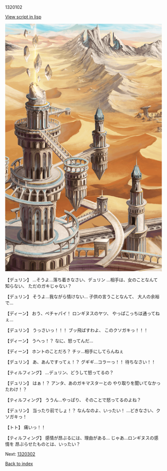 1320102

[View script in lisp](../scripts/1320102.txt)

![desert_hill.png](../images/backgrounds/desert_hill.png)

【デュリン】
…そうよ…落ち着きなさい、デュリン
…相手は、女のことなんて知らない、
ただのガキじゃない？

【デュリン】
そうよ…我ながら情けない…
子供の言うことなんて、
大人の余裕で…

【ディーン】
おう、ペチャパイ！
ロンギヌスのヤツ、
やっぱこっちは通ってねぇ…

【デュリン】
うっさいっ！！！
ブッ飛ばすわよ、
このクソガキっ！！！

【ディーン】
うへっ！？
なに、怒ってんだ…

【ディーン】
ホントのことだろ？
チッ…相手にしてらんねぇ

【デュリン】
あ、あんですってぇ！？
グギギ…コラーっ！！
待ちなさい！！

【ティルフィング】
…デュリン、どうして怒ってるの？

【デュリン】
はぁ！？
アンタ、あのガキマスターとの
やり取りを聞いてなかったわけ！？

【ティルフィング】
ううん…やっぱり、
そのことで怒ってるのよね？

【デュリン】
当ったり前でしょ！？
なんなのよ、いったい！
…どきなさい、クソガキっ！

【トト】
痛いっ！！

【ティルフィング】
感情が昂ぶるには、理由がある…
じゃあ…ロンギヌスの感情を
昂ぶらせたものとは、いったい？

Next: [1320302](1320302.md)

[Back to index](index.md)
